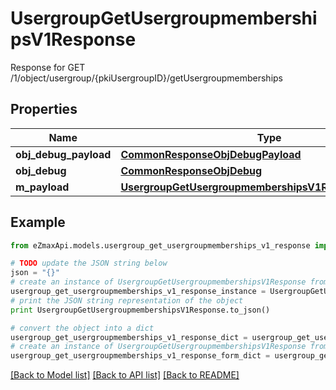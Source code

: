 # UsergroupGetUsergroupmembershipsV1Response

Response for GET /1/object/usergroup/{pkiUsergroupID}/getUsergroupmemberships

## Properties

Name | Type | Description | Notes
------------ | ------------- | ------------- | -------------
**obj_debug_payload** | [**CommonResponseObjDebugPayload**](CommonResponseObjDebugPayload.md) |  | 
**obj_debug** | [**CommonResponseObjDebug**](CommonResponseObjDebug.md) |  | [optional] 
**m_payload** | [**UsergroupGetUsergroupmembershipsV1ResponseMPayload**](UsergroupGetUsergroupmembershipsV1ResponseMPayload.md) |  | 

## Example

```python
from eZmaxApi.models.usergroup_get_usergroupmemberships_v1_response import UsergroupGetUsergroupmembershipsV1Response

# TODO update the JSON string below
json = "{}"
# create an instance of UsergroupGetUsergroupmembershipsV1Response from a JSON string
usergroup_get_usergroupmemberships_v1_response_instance = UsergroupGetUsergroupmembershipsV1Response.from_json(json)
# print the JSON string representation of the object
print UsergroupGetUsergroupmembershipsV1Response.to_json()

# convert the object into a dict
usergroup_get_usergroupmemberships_v1_response_dict = usergroup_get_usergroupmemberships_v1_response_instance.to_dict()
# create an instance of UsergroupGetUsergroupmembershipsV1Response from a dict
usergroup_get_usergroupmemberships_v1_response_form_dict = usergroup_get_usergroupmemberships_v1_response.from_dict(usergroup_get_usergroupmemberships_v1_response_dict)
```
[[Back to Model list]](../README.md#documentation-for-models) [[Back to API list]](../README.md#documentation-for-api-endpoints) [[Back to README]](../README.md)


